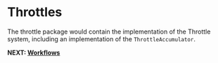 # Throttles

The throttle package would contain the implementation of the Throttle system, including an implementation of the
`ThrottleAccumulator`.

**NEXT: [Workflows](workflows.md)**
